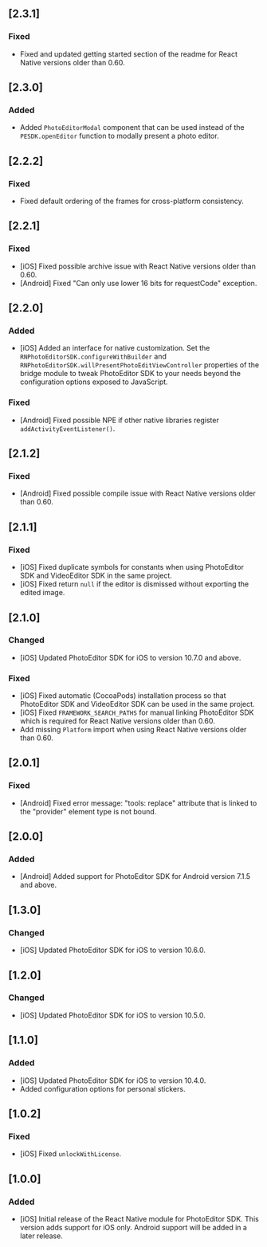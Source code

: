 ## [2.3.1]

### Fixed

* Fixed and updated getting started section of the readme for React Native versions older than 0.60.

## [2.3.0]

### Added

* Added `PhotoEditorModal` component that can be used instead of the `PESDK.openEditor` function to modally present a photo editor.

## [2.2.2]

### Fixed

* Fixed default ordering of the frames for cross-platform consistency.

## [2.2.1]

### Fixed

* [iOS] Fixed possible archive issue with React Native versions older than 0.60.
* [Android] Fixed "Can only use lower 16 bits for requestCode" exception.

## [2.2.0]

### Added

* [iOS] Added an interface for native customization. Set the `RNPhotoEditorSDK.configureWithBuilder` and `RNPhotoEditorSDK.willPresentPhotoEditViewController` properties of the bridge module to tweak PhotoEditor SDK to your needs beyond the configuration options exposed to JavaScript.

### Fixed

* [Android] Fixed possible NPE if other native libraries register `addActivityEventListener()`.

## [2.1.2]

### Fixed

* [Android] Fixed possible compile issue with React Native versions older than 0.60.

## [2.1.1]

### Fixed

* [iOS] Fixed duplicate symbols for constants when using PhotoEditor SDK and VideoEditor SDK in the same project.
* [iOS] Fixed return `null` if the editor is dismissed without exporting the edited image.

## [2.1.0]

### Changed

* [iOS] Updated PhotoEditor SDK for iOS to version 10.7.0 and above.

### Fixed

* [iOS] Fixed automatic (CocoaPods) installation process so that PhotoEditor SDK and VideoEditor SDK can be used in the same project.
* [iOS] Fixed `FRAMEWORK_SEARCH_PATHS` for manual linking PhotoEditor SDK which is required for React Native versions older than 0.60.
* Add missing `Platform` import when using React Native versions older than 0.60.

## [2.0.1]

### Fixed

* [Android] Fixed error message: "tools: replace" attribute that is linked to the "provider" element type is not bound.

## [2.0.0]

### Added

* [Android] Added support for PhotoEditor SDK for Android version 7.1.5 and above.

## [1.3.0]

### Changed

* [iOS] Updated PhotoEditor SDK for iOS to version 10.6.0.

## [1.2.0]

### Changed

* [iOS] Updated PhotoEditor SDK for iOS to version 10.5.0.

## [1.1.0]

### Added

* [iOS] Updated PhotoEditor SDK for iOS to version 10.4.0.
* Added configuration options for personal stickers.

## [1.0.2]

### Fixed

* [iOS] Fixed `unlockWithLicense`.

## [1.0.0]

### Added

* [iOS] Initial release of the React Native module for PhotoEditor SDK. This version adds support for iOS only. Android support will be added in a later release.
